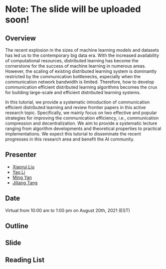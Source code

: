 
# Note: The slide will be uploaded soon!

## Overview
The recent explosion in the sizes of machine learning models and datasets has led us to the contemporary big data era. With the increased availability of computational resources, distributed learning has become the cornerstone for the success of machine learning in numerous areas. However, the scaling of existing distributed learning system is dominantly restricted by the communication bottlenecks, especially when the communication network bandwidth is limited. Therefore, how to develop communication efficient distributed learning algorithms becomes the crux for building large-scale and efficient distributed learning systems.


In this tutorial, we provide a systematic introduction of communication efficient distributed learning and review frontier papers in this active research topic. Specifically, we mainly focus on two effective and popular strategies for improving the communication efficiency, i.e., communication compression and decentralization. We aim to provide a systematic lecture ranging from algorithm developments and theoretical properties to practical implementations. We expect this tutorial to disseminate the recent progresses in this research area and benefit the AI community.


## Presenter

- [Xiaorui Liu](http://cse.msu.edu/~xiaorui/)
- [Yao Li](https://yaoleoli.github.io/)
- [Ming Yan](https://users.math.msu.edu/users/myan/)
- [Jiliang Tang](http://cse.msu.edu/~tangjili)


## Date

Virtual from 10:00 am to 1:00 pm on August 20th, 2021 (EST)

## Outline 

## Slide

## Reading List




